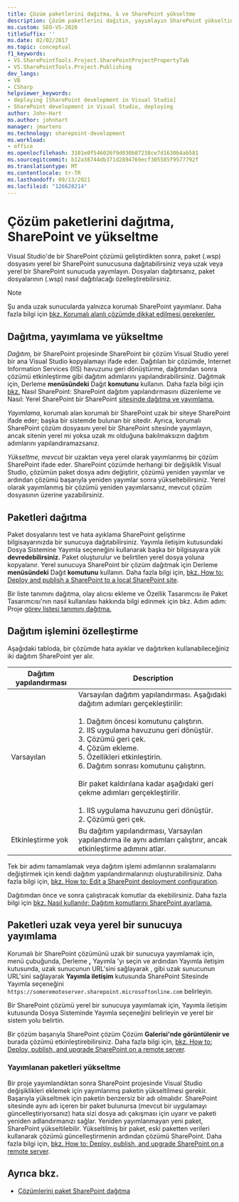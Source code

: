 ```yaml
---
title: Çözüm paketlerini dağıtma, & ve SharePoint yükseltme
description: Çözüm paketlerini dağıtın, yayımlayın SharePoint yükseltin. Dağıtım işlemini özelleştirme. Paketleri uzak veya yerel bir sunucuda yayımlayın.
ms.custom: SEO-VS-2020
titleSuffix: ''
ms.date: 02/02/2017
ms.topic: conceptual
f1_keywords:
- VS.SharePointTools.Project.SharePointProjectPropertyTab
- VS.SharePointTools.Project.Publishing
dev_langs:
- VB
- CSharp
helpviewer_keywords:
- deploying [SharePoint development in Visual Studio]
- SharePoint development in Visual Studio, deploying
author: John-Hart
ms.author: johnhart
manager: jmartens
ms.technology: sharepoint-development
ms.workload:
- office
ms.openlocfilehash: 3101e0f546026f9d030b87238ce7d1630b4ab581
ms.sourcegitcommit: b12a38744db371d2894769ecf305585f9577792f
ms.translationtype: MT
ms.contentlocale: tr-TR
ms.lasthandoff: 09/13/2021
ms.locfileid: "126628214"
---
```

# <a name="deploy-publish-and-upgrade-sharepoint-solution-packages"></a>Çözüm paketlerini dağıtma, SharePoint ve yükseltme
  Visual Studio'de bir SharePoint çözümü geliştirdikten sonra, paket (.wsp) dosyasını yerel bir SharePoint sunucusuna dağıtabilirsiniz veya uzak veya yerel bir SharePoint sunucuda yayımlayın. Dosyaları dağıtırsanız, paket dosyalarının (.wsp) nasıl dağıtılacağı özelleştirebilirsiniz.

> [!NOTE]
> Şu anda uzak sunucularda yalnızca korumalı SharePoint yayımlanır. Daha fazla bilgi için [bkz. Korumalı alanlı çözümde dikkat edilmesi gerekenler.](../sharepoint/sandboxed-solution-considerations.md)

## <a name="deploy-publish-and-upgrade"></a>Dağıtma, yayımlama ve yükseltme
 *Dağıtım,* bir SharePoint projesinde SharePoint bir çözüm Visual Studio yerel bir ana Visual Studio kopyalamayı ifade eder. Dağıtılan bir çözümde, Internet Information Services (IIS) havuzunu geri dönüştürme, dağıtımdan sonra çözümü etkinleştirme gibi dağıtım adımlarını yapılandırabilirsiniz. Dağıtmak için, Derleme **menüsündeki** Dağıt **komutunu** kullanın. Daha fazla bilgi için [bkz.](../sharepoint/how-to-edit-a-sharepoint-deployment-configuration.md) Nasıl SharePoint: SharePoint dağıtım yapılandırmasını düzenleme ve Nasıl: Yerel SharePoint bir SharePoint [sitesinde dağıtma ve yayımlama.](../sharepoint/how-to-deploy-and-publish-a-sharepoint-solution-to-a-local-sharepoint-site.md)

 *Yayımlama,* korumalı alan korumalı bir SharePoint uzak bir siteye SharePoint ifade eder; başka bir sistemde bulunan bir sitedir. Ayrıca, korumalı SharePoint çözüm dosyasını yerel bir SharePoint sitesinde yayımlayın, ancak sitenin yerel mi yoksa uzak mı olduğuna bakılmaksızın dağıtım adımlarını yapılandıramazsanız.

 *Yükseltme, mevcut* bir uzaktan veya yerel olarak yayımlanmış bir çözüm SharePoint ifade eder. SharePoint çözümde herhangi bir değişiklik Visual Studio, çözümün paket dosya adını değiştirir, çözümü yeniden yayımlar ve ardından çözümü başarıyla yeniden yayımlar sonra yükseltebilirsiniz. Yerel olarak yayımlanmış bir çözümü yeniden yayımlarsanız, mevcut çözüm dosyasının üzerine yazabilirsiniz.

## <a name="deploy-packages"></a>Paketleri dağıtma
 Paket dosyalarını test ve hata ayıklama SharePoint geliştirme bilgisayarınızda bir sunucuya dağıtabilirsiniz. Yayımla iletişim kutusundaki Dosya Sistemine Yayımla seçeneğini kullanarak başka bir bilgisayara yük  **devredebilirsiniz.** Paket oluşturulur ve belirtilen yerel dosya yoluna kopyalanır. Yerel sunucuya SharePoint bir çözüm dağıtmak için Derleme **menüsündeki** Dağıt **komutunu** kullanın. Daha fazla bilgi için, [bkz. How to: Deploy and publish a SharePoint to a local SharePoint site](../sharepoint/how-to-deploy-and-publish-a-sharepoint-solution-to-a-local-sharepoint-site.md).

 Bir liste tanımını dağıtma, olay alıcısı ekleme ve Özellik Tasarımcısı ile Paket Tasarımcısı'nın nasıl kullanılası hakkında bilgi edinmek için bkz. Adım adım: Proje [görev listesi tanımını dağıtma.](../sharepoint/walkthrough-deploying-a-project-task-list-definition.md)

## <a name="customize-the-deployment-process"></a>Dağıtım işlemini özelleştirme
 Aşağıdaki tabloda, bir çözümde hata ayıklar ve dağıtırken kullanabileceğiniz iki dağıtım SharePoint yer alır.

|Dağıtım yapılandırması|Description|
|------------------------------|-----------------|
|Varsayılan|Varsayılan dağıtım yapılandırması. Aşağıdaki dağıtım adımları gerçekleştirilir:<br /><br /> 1. Dağıtım öncesi komutunu çalıştırın.<br />2. IIS uygulama havuzunu geri dönüştür.<br />3. Çözümü geri çek.<br />4. Çözüm ekleme.<br />5. Özellikleri etkinleştirin.<br />6. Dağıtım sonrası komutunu çalıştırın.<br /><br /> Bir paket kaldırılana kadar aşağıdaki geri çekme adımları gerçekleştirilir.<br /><br /> 1. IIS uygulama havuzunu geri dönüştür.<br />2. Çözümü geri çek.|
|Etkinleştirme yok|Bu dağıtım yapılandırması, Varsayılan yapılandırma ile aynı adımları çalıştırır, ancak etkinleştirme adımını atlar.|

 Tek bir adımı tamamlamak veya dağıtım işlemi adımlarının sıralamalarını değiştirmek için kendi dağıtım yapılandırmalarınızı oluşturabilirsiniz. Daha fazla bilgi için, [bkz. How to: Edit a SharePoint deployment configuration](../sharepoint/how-to-edit-a-sharepoint-deployment-configuration.md).

 Dağıtımdan önce ve sonra çalıştıracak komutlar da ekebilirsiniz. Daha fazla bilgi için [bkz. Nasıl kullanılır: Dağıtım komutlarını SharePoint ayarlama.](../sharepoint/how-to-set-sharepoint-deployment-commands.md)

## <a name="publish-packages-to-a-remote-or-local-server"></a>Paketleri uzak veya yerel bir sunucuya yayımlama
 Korumalı bir SharePoint çözümünü uzak bir sunucuya yayımlamak için, menü çubuğunda, Derleme **,**  Yayımla 'yı seçin ve ardından Yayımla iletişim kutusunda, uzak sunucunun URL'sini sağlayarak , gibi uzak sunucunun URL'sini sağlayarak **Yayımla iletişim** kutusunda SharePoint Sitesinde Yayımla seçeneğini `https://someremoteserver.sharepoint.microsoftonline.com` belirleyin.

 Bir SharePoint çözümü yerel bir sunucuya yayımlamak  için, Yayımla  iletişim kutusunda Dosya Sisteminde Yayımla seçeneğini belirleyin ve yerel bir sistem yolu belirtin.

 Bir çözüm başarıyla SharePoint çözüm Çözüm **Galerisi'nde görüntülenir ve** burada çözümü etkinleştirebilirsiniz. Daha fazla bilgi için, [bkz. How to: Deploy, publish, and upgrade SharePoint on a remote server](../sharepoint/how-to-deploy-publish-and-upgrade-sharepoint-solutions-on-a-remote-server.md).

### <a name="upgrade-published-packages"></a>Yayımlanan paketleri yükseltme
 Bir proje yayımlandıktan sonra SharePoint projesinde Visual Studio değişiklikleri eklemek için yayımlanmış paketin yükseltilmesi gerekir. Başarıyla yükseltmek için paketin benzersiz bir adı olmalıdır. SharePoint sitesinde aynı adı içeren bir paket bulunursa (mevcut bir uygulamayı güncelleştiriyorsanız) hata sizi dosya adı çakışması için uyarır ve paketi yeniden adlandırmanızı sağlar. Yeniden yayımlanmayan yeni paket, SharePoint yükseltilebilir. Yükseltilmiş bir paket, eski paketten verileri kullanarak çözümü güncelleştirmenin ardından çözümü SharePoint. Daha fazla bilgi için, [bkz. How to: Deploy, publish, and upgrade SharePoint on a remote server](../sharepoint/how-to-deploy-publish-and-upgrade-sharepoint-solutions-on-a-remote-server.md).

## <a name="see-also"></a>Ayrıca bkz.
- [Çözümlerini paket SharePoint dağıtma](../sharepoint/packaging-and-deploying-sharepoint-solutions.md)
